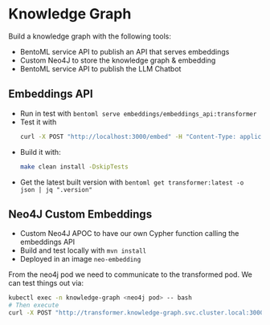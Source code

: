# Knowledge Graph

Build a knowledge graph with the following tools:
- BentoML service API to publish an API that serves embeddings
- Custom Neo4J to store the knowledge graph & embedding
- BentoML service API to publish the LLM Chatbot

## Embeddings API

- Run in test with `bentoml serve embeddings/embeddings_api:transformer`
- Test it with 
    ```bash
    curl -X POST "http://localhost:3000/embed" -H "Content-Type: application/json" --data '{"text": "What is the capital of France?"}'
    ```
- Build it with:
    ```bash
    make clean install -DskipTests
    ```
- Get the latest built version with `bentoml get transformer:latest -o json | jq ".version"`

## Neo4J Custom Embeddings

- Custom Neo4J APOC to have our own Cypher function calling the embeddings API
- Build and test locally with `mvn install`
- Deployed in an image `neo-embedding`

From the neo4j pod we need to communicate to the transformed pod. We can test things out via:

```bash
kubectl exec -n knowledge-graph <neo4j pod> -- bash
# Then execute 
curl -X POST "http://transformer.knowledge-graph.svc.cluster.local:3000/embed" -H "Content-Type: application/json" --data '{"text": "What is the capital of France?"}'
```
